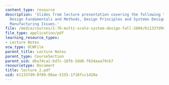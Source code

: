 ```yaml
---
content_type: resource
description: 'Slides from lecture presentation covering the following topics: MuSS
  Design Fundamentals and Methods, Design Principles and Systems Design, and MuSS
  Manufacturing Issues.'
file: /media/courses/2-76-multi-scale-system-design-fall-2004/611337d90f8998ae51551f10fcc1420a_lecture_2.pdf
file_type: application/pdf
learning_resource_types:
- Lecture Notes
ocw_type: OCWFile
parent_title: Lecture Notes
parent_type: CourseSection
parent_uid: dba74ca1-bd7c-18fb-5dd6-f634aaa79cb7
resourcetype: Document
title: lecture_2.pdf
uid: 611337d9-0f89-98ae-5155-1f10fcc1420a
---
```

